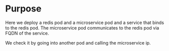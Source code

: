 # Purpose
Here we deploy a redis pod and a microservice pod and a service that binds to the redis pod. The microservice pod communicates to the redis pod via FQDN of the service.

We check it by going into another pod and calling the microservice ip.